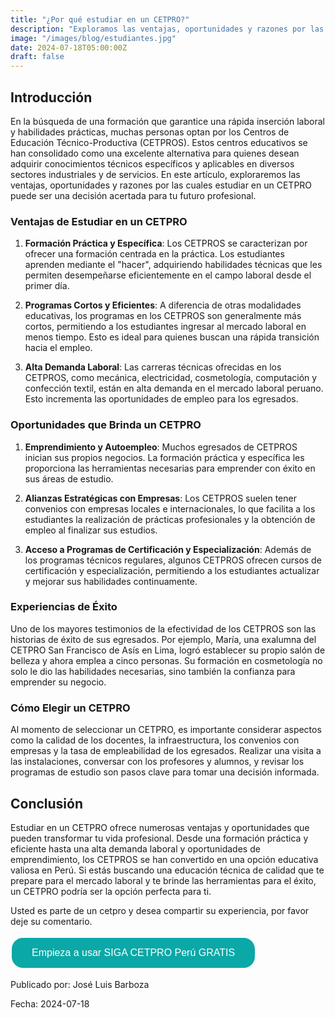 ```yaml
---
title: "¿Por qué estudiar en un CETPRO?"
description: "Exploramos las ventajas, oportunidades y razones por las cuales estudiar en un CETPRO puede ser una decisión acertada para tu futuro profesional."
image: "/images/blog/estudiantes.jpg"
date: 2024-07-18T05:00:00Z
draft: false
---
```


## Introducción

En la búsqueda de una formación que garantice una rápida inserción laboral y habilidades prácticas, muchas personas optan por los Centros de Educación Técnico-Productiva (CETPROS). Estos centros educativos se han consolidado como una excelente alternativa para quienes desean adquirir conocimientos técnicos específicos y aplicables en diversos sectores industriales y de servicios. En este artículo, exploraremos las ventajas, oportunidades y razones por las cuales estudiar en un CETPRO puede ser una decisión acertada para tu futuro profesional.

### Ventajas de Estudiar en un CETPRO

1. **Formación Práctica y Específica**:
   Los CETPROS se caracterizan por ofrecer una formación centrada en la práctica. Los estudiantes aprenden mediante el "hacer", adquiriendo habilidades técnicas que les permiten desempeñarse eficientemente en el campo laboral desde el primer día.

2. **Programas Cortos y Eficientes**:
   A diferencia de otras modalidades educativas, los programas en los CETPROS son generalmente más cortos, permitiendo a los estudiantes ingresar al mercado laboral en menos tiempo. Esto es ideal para quienes buscan una rápida transición hacia el empleo.

3. **Alta Demanda Laboral**:
   Las carreras técnicas ofrecidas en los CETPROS, como mecánica, electricidad, cosmetología, computación y confección textil, están en alta demanda en el mercado laboral peruano. Esto incrementa las oportunidades de empleo para los egresados.

### Oportunidades que Brinda un CETPRO

1. **Emprendimiento y Autoempleo**:
   Muchos egresados de CETPROS inician sus propios negocios. La formación práctica y específica les proporciona las herramientas necesarias para emprender con éxito en sus áreas de estudio.

2. **Alianzas Estratégicas con Empresas**:
   Los CETPROS suelen tener convenios con empresas locales e internacionales, lo que facilita a los estudiantes la realización de prácticas profesionales y la obtención de empleo al finalizar sus estudios.

3. **Acceso a Programas de Certificación y Especialización**:
   Además de los programas técnicos regulares, algunos CETPROS ofrecen cursos de certificación y especialización, permitiendo a los estudiantes actualizar y mejorar sus habilidades continuamente.

### Experiencias de Éxito

Uno de los mayores testimonios de la efectividad de los CETPROS son las historias de éxito de sus egresados. Por ejemplo, María, una exalumna del CETPRO San Francisco de Asís en Lima, logró establecer su propio salón de belleza y ahora emplea a cinco personas. Su formación en cosmetología no solo le dio las habilidades necesarias, sino también la confianza para emprender su negocio.

### Cómo Elegir un CETPRO

Al momento de seleccionar un CETPRO, es importante considerar aspectos como la calidad de los docentes, la infraestructura, los convenios con empresas y la tasa de empleabilidad de los egresados. Realizar una visita a las instalaciones, conversar con los profesores y alumnos, y revisar los programas de estudio son pasos clave para tomar una decisión informada.


## Conclusión

Estudiar en un CETPRO ofrece numerosas ventajas y oportunidades que pueden transformar tu vida profesional. Desde una formación práctica y eficiente hasta una alta demanda laboral y oportunidades de emprendimiento, los CETPROS se han convertido en una opción educativa valiosa en Perú. Si estás buscando una educación técnica de calidad que te prepare para el mercado laboral y te brinde las herramientas para el éxito, un CETPRO podría ser la opción perfecta para ti.

Usted es parte de un cetpro y desea compartir su experiencia, por favor deje su comentario. 

<button onclick="window.location.href='https://www.sigacetproperu.com/'" style="background-color: #0AA8A7; border: none; color: white; text-align: center; text-decoration: none; display: inline-block; font-size: 16px; margin: 4px 2px; cursor: pointer; padding: 15px 32px; border-radius: 18px;">Empieza a usar SIGA CETPRO Perú GRATIS</button>


Publicado por: José Luis Barboza

Fecha: 2024-07-18
